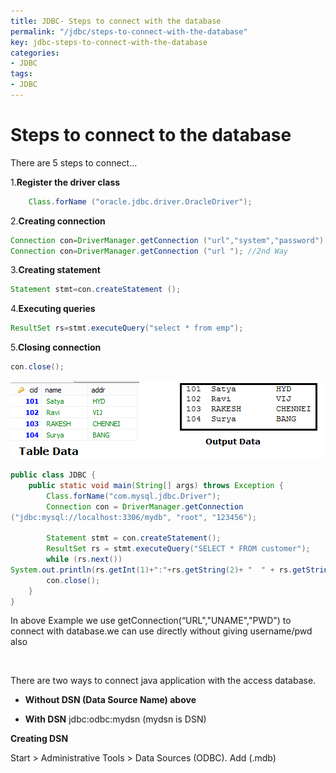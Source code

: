 ```yaml
---
title: JDBC- Steps to connect with the database
permalink: "/jdbc/steps-to-connect-with-the-database"
key: jdbc-steps-to-connect-with-the-database
categories:
- JDBC
tags:
- JDBC
---
```


Steps to connect to the database
==================================

There are 5 steps to connect...

1.**Register the driver class**    
```java
    Class.forName ("oracle.jdbc.driver.OracleDriver");
```



2.**Creating connection**  
```java
Connection con=DriverManager.getConnection ("url","system","password");
Connection con=DriverManager.getConnection ("url "); //2nd Way
```


3.**Creating statement**  
```java
Statement stmt=con.createStatement ();
```


4.**Executing queries**  
```java
ResultSet rs=stmt.executeQuery("select * from emp");
```


5.**Closing connection**  
```java
con.close();
```


![C:\\Users\\kaveti_S\\Desktop\\tmp.png](media/35deaaad186906e86f50f7505a574c99.png)
```java
public class JDBC {
	public static void main(String[] args) throws Exception {
		Class.forName("com.mysql.jdbc.Driver");
		Connection con = DriverManager.getConnection
("jdbc:mysql://localhost:3306/mydb", "root", "123456");

		Statement stmt = con.createStatement();
		ResultSet rs = stmt.executeQuery("SELECT * FROM customer");
		while (rs.next())
System.out.println(rs.getInt(1)+":"+rs.getString(2)+ "  " + rs.getString(3));
		con.close();
	}
}
```

In above Example we use getConnection(“URL","UNAME","PWD") to connect with
database.we can use directly without giving username/pwd also

<br>

There are two ways to connect java application with the access database.

-   **Without DSN (Data Source Name) above**

-   **With DSN** jdbc:odbc:mydsn (mydsn is DSN)

**Creating DSN**

Start > Administrative Tools > Data Sources (ODBC). Add (.mdb)
